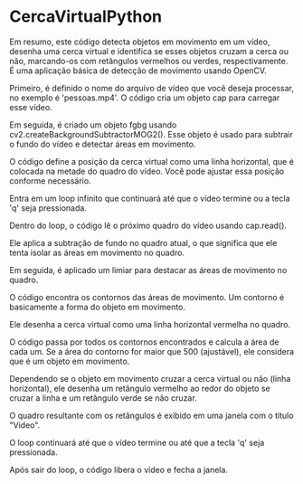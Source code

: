 # CercaVirtualPython

Em resumo, este código detecta objetos em movimento em um vídeo, desenha uma cerca virtual e identifica se esses objetos cruzam a cerca ou não, marcando-os com retângulos vermelhos ou verdes, respectivamente. É uma aplicação básica de detecção de movimento usando OpenCV.

Primeiro, é definido o nome do arquivo de vídeo que você deseja processar, no exemplo é 'pessoas.mp4'. O código cria um objeto cap para carregar esse vídeo.

Em seguida, é criado um objeto fgbg usando cv2.createBackgroundSubtractorMOG2(). Esse objeto é usado para subtrair o fundo do vídeo e detectar áreas em movimento.

O código define a posição da cerca virtual como uma linha horizontal, que é colocada na metade do quadro do vídeo. Você pode ajustar essa posição conforme necessário.

Entra em um loop infinito que continuará até que o vídeo termine ou a tecla 'q' seja pressionada.

Dentro do loop, o código lê o próximo quadro do vídeo usando cap.read().

Ele aplica a subtração de fundo no quadro atual, o que significa que ele tenta isolar as áreas em movimento no quadro.

Em seguida, é aplicado um limiar para destacar as áreas de movimento no quadro.

O código encontra os contornos das áreas de movimento. Um contorno é basicamente a forma do objeto em movimento.

Ele desenha a cerca virtual como uma linha horizontal vermelha no quadro.

O código passa por todos os contornos encontrados e calcula a área de cada um. Se a área do contorno for maior que 500 (ajustável), ele considera que é um objeto em movimento.

Dependendo se o objeto em movimento cruzar a cerca virtual ou não (linha horizontal), ele desenha um retângulo vermelho ao redor do objeto se cruzar a linha e um retângulo verde se não cruzar.

O quadro resultante com os retângulos é exibido em uma janela com o título "Video".

O loop continuará até que o vídeo termine ou até que a tecla 'q' seja pressionada.

Após sair do loop, o código libera o vídeo e fecha a janela.
